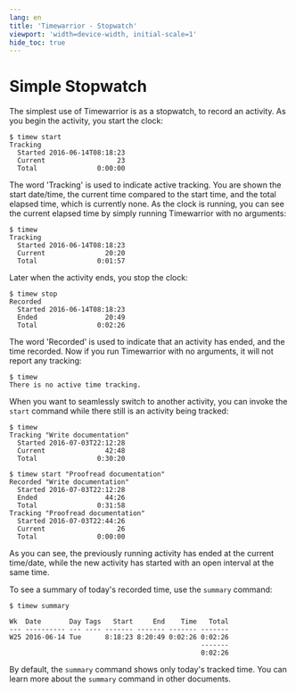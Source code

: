 ```yaml
---
lang: en
title: 'Timewarrior - Stopwatch'
viewport: 'width=device-width, initial-scale=1'
hide_toc: true
---
```


# Simple Stopwatch

The simplest use of Timewarrior is as a stopwatch, to record an
activity.
As you begin the activity, you start the clock:

    $ timew start
    Tracking 
      Started 2016-06-14T08:18:23
      Current                  23
      Total               0:00:00

The word \'Tracking\' is used to indicate active tracking.
You are shown
the start date/time, the current time compared to the start time, and
the total elapsed time, which is currently none.
As the clock is
running, you can see the current elapsed time by simply running
Timewarrior with no arguments:

    $ timew
    Tracking 
      Started 2016-06-14T08:18:23
      Current               20:20
      Total               0:01:57

Later when the activity ends, you stop the clock:

    $ timew stop
    Recorded 
      Started 2016-06-14T08:18:23
      Ended                 20:49
      Total               0:02:26

The word \'Recorded\' is used to indicate that an activity has ended,
and the time recorded.
Now if you run Timewarrior with no arguments, it
will not report any tracking:

    $ timew
    There is no active time tracking.

When you want to seamlessly switch to another activity, you can invoke
the `start` command while there still is an activity being tracked:

    $ timew
    Tracking "Write documentation"
      Started 2016-07-03T22:12:28
      Current               42:48
      Total               0:30:20

    $ timew start "Proofread documentation"
    Recorded "Write documentation"
      Started 2016-07-03T22:12:28
      Ended                 44:26
      Total               0:31:58
    Tracking "Proofread documentation"
      Started 2016-07-03T22:44:26
      Current                  26
      Total               0:00:00

As you can see, the previously running activity has ended at the current
time/date, while the new activity has started with an open interval at
the same time.

To see a summary of today\'s recorded time, use the `summary` command:

    $ timew summary

    Wk  Date       Day Tags   Start     End    Time   Total
    --- ---------- --- ---- ------- ------- ------- -------
    W25 2016-06-14 Tue      8:18:23 8:20:49 0:02:26 0:02:26
                                                    -------
                                                    0:02:26

By default, the `summary` command shows only today\'s tracked time.
You
can learn more about the `ѕummary` command in other documents.
